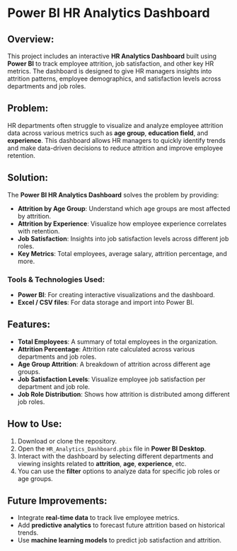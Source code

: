 # Power BI HR Analytics Dashboard

## Overview:
This project includes an interactive **HR Analytics Dashboard** built using **Power BI** to track employee attrition, job satisfaction, and other key HR metrics. The dashboard is designed to give HR managers insights into attrition patterns, employee demographics, and satisfaction levels across departments and job roles. 

## Problem:
HR departments often struggle to visualize and analyze employee attrition data across various metrics such as **age group**, **education field**, and **experience**. This dashboard allows HR managers to quickly identify trends and make data-driven decisions to reduce attrition and improve employee retention.

## Solution:
The **Power BI HR Analytics Dashboard** solves the problem by providing:
- **Attrition by Age Group**: Understand which age groups are most affected by attrition.
- **Attrition by Experience**: Visualize how employee experience correlates with retention.
- **Job Satisfaction**: Insights into job satisfaction levels across different job roles.
- **Key Metrics**: Total employees, average salary, attrition percentage, and more.

### Tools & Technologies Used:
- **Power BI**: For creating interactive visualizations and the dashboard.
- **Excel / CSV files**: For data storage and import into Power BI.

## Features:
- **Total Employees**: A summary of total employees in the organization.
- **Attrition Percentage**: Attrition rate calculated across various departments and job roles.
- **Age Group Attrition**: A breakdown of attrition across different age groups.
- **Job Satisfaction Levels**: Visualize employee job satisfaction per department and job role.
- **Job Role Distribution**: Shows how attrition is distributed among different job roles.

## How to Use:
1. Download or clone the repository.
2. Open the `HR_Analytics_Dashboard.pbix` file in **Power BI Desktop**.
3. Interact with the dashboard by selecting different departments and viewing insights related to **attrition**, **age**, **experience**, etc.
4. You can use the **filter** options to analyze data for specific job roles or age groups.

## Future Improvements:
- Integrate **real-time data** to track live employee metrics.
- Add **predictive analytics** to forecast future attrition based on historical trends.
- Use **machine learning models** to predict job satisfaction and attrition.
